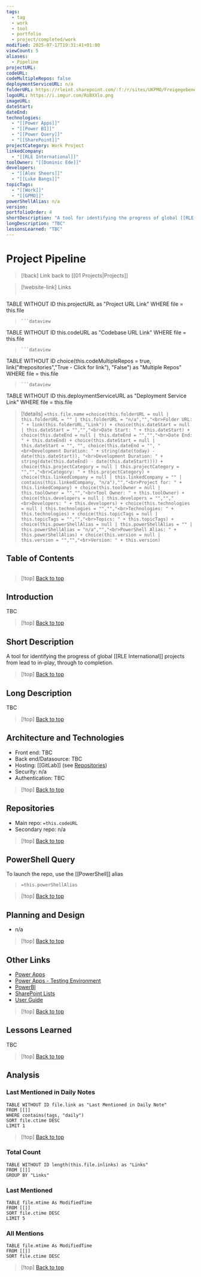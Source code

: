 ```yaml
---
tags:
  - tag
  - work
  - tool
  - portfolio
  - project/completed/work
modified: 2025-07-17T19:31:41+01:00
viewCount: 5
aliases:
  - Pipeline
projectURL: 
codeURL: 
codeMultipleRepos: false
deploymentServiceURL: n/a
folderURL: https://rleint.sharepoint.com/:f:/r/sites/UKPMO/Freigegebene%20Dokumente/General/Tools/Project%20Pipeline?csf=1&web=1&e=nVEm7I
logoURL: https://i.imgur.com/RoBXXlo.png
imageURL: 
dateStart: 
dateEnd: 
technologies:
  - "[[Power Apps]]"
  - "[[Power BI]]"
  - "[[Power Query]]"
  - "[[SharePoint]]"
projectCategory: Work Project
linkedCompany:
  - "[[RLE International]]"
toolOwner: "[[Dominic Ede]]"
developers:
  - "[[Alex Sheers]]"
  - "[[Luke Bangs]]"
topicTags:
  - "[[Work]]"
  - "[[GPMO]]"
powerShellAlias: n/a
version: 
portfolioOrder: 4
shortDescription: "A tool for identifying the progress of global [[RLE International]] projects from lead to in-play, through to completion."
longDescription: "TBC"
lessonsLearned: "TBC"
---
```

# Project Pipeline

> [!back] Link back to [[01 Projects|Projects]]

>[!website-link] Links
> ```dataview
TABLE WITHOUT ID this.projectURL as "Project URL Link"
WHERE file = this.file
>```
>```dataview
TABLE WITHOUT ID this.codeURL as "Codebase URL Link"
WHERE file = this.file
>```
>```dataview
TABLE WITHOUT ID choice(this.codeMultipleRepos = true, link("#repositories","True - Click for link"), "False") as "Multiple Repos"
WHERE file = this.file
>```
>```dataview
TABLE WITHOUT ID this.deploymentServiceURL as "Deployment Service Link"
WHERE file = this.file

>[!details]  `=this.file.name`
>`=choice(this.folderURL = null | this.folderURL = "" | this.folderURL = "n/a","","<br>Folder URL: " + link(this.folderURL,"Link")) + choice(this.dateStart = null | this.dateStart = "","","<br>Date Start: " + this.dateStart) + choice(this.dateEnd = null | this.dateEnd = "","","<br>Date End: " + this.dateEnd) + choice(this.dateStart = null | this.dateStart = "", "", choice(this.dateEnd = "", "<br>Development Duration: " + string(date(today) - date(this.dateStart)), "<br>Development Duration: " + string(date(this.dateEnd) - date(this.dateStart)))) + choice(this.projectCategory = null | this.projectCategory = "","","<br>Category: " + this.projectCategory) + choice(this.linkedCompany = null | this.linkedCompany = "" | contains(this.linkedCompany, "n/a"),"","<br>Project for: " + this.linkedCompany) + choice(this.toolOwner = null | this.toolOwner = "","","<br>Tool Owner: " + this.toolOwner) + choice(this.developers = null | this.developers = "","","<br>Developers: " + this.developers) + choice(this.technologies = null | this.technologies = "","","<br>Technologies: " + this.technologies) + choice(this.topicTags = null | this.topicTags = "","","<br>Topics: " + this.topicTags) + choice(this.powerShellAlias = null | this.powerShellAlias = "" | this.powerShellAlias = "n/a","","<br>PowerShell Alias: " + this.powerShellAlias) + choice(this.version = null | this.version = "","","<br>Version: " + this.version)`

## Table of Contents

```table-of-contents
```

>[!top] [Back to top](#Table%20of%20Contents)

## Introduction

TBC

>[!top] [Back to top](#Table%20of%20Contents)

## Short Description

A tool for identifying the progress of global [[RLE International]] projects from lead to in-play, through to completion.

>[!top] [Back to top](#Table%20of%20Contents)

## Long Description

TBC

>[!top] [Back to top](#Table%20of%20Contents)

## Architecture and Technologies

- Front end: TBC
- Back end/Datasource: TBC
- Hosting: [[GitLab]] (see [Repositories](#repositories))
- Security: n/a
- Authentication: TBC

>[!top] [Back to top](#Table%20of%20Contents)

## Repositories

- Main repo: `=this.codeURL`
- Secondary repo: n/a

>[!top] [Back to top](#Table%20of%20Contents)

## PowerShell Query

To launch the repo, use the [[PowerShell]] alias 

> `=this.powerShellAlias`

>[!top] [Back to top](#Table%20of%20Contents)

## Planning and Design

- n/a

>[!top] [Back to top](#Table%20of%20Contents)

## Other Links

- [Power Apps](https://apps.powerapps.com/play/e/default-6422ff1a-f3b5-4450-9230-ad4241884bf4/a/bc6bd75e-616c-4523-9aff-ebf895b6a517?tenantId=6422ff1a-f3b5-4450-9230-ad4241884bf4#)
- [Power Apps - Testing Environment](https://apps.powerapps.com/play/e/af1a6289-d705-e68c-b420-36d1783eeb48/a/497b2bcd-1042-4ad0-9d36-c3cd000e0a4d?tenantId=6422ff1a-f3b5-4450-9230-ad4241884bf4&sourcetime=1700652905991&source=portal#)
- [PowerBI](https://app.powerbi.com/groups/me/reports/4800ac5b-36e5-4818-9c5a-38b19965e578/ReportSection?ctid=6422ff1a-f3b5-4450-9230-ad4241884bf4&experience=power-bi)
- [SharePoint Lists](https://rleint.sharepoint.com/sites/ProjectPipeline/_layouts/15/viewlsts.aspx?view=14)
- [User Guide](https://rleint.sharepoint.com/:t:/s/ProjectPipeline/EWyXeHQPyhJEktSalIdYwjYBLcJic-6yZMqZ3vwVEtWanA?e=8ITTpQ)

>[!top] [Back to top](#Table%20of%20Contents)

## Lessons Learned

TBC

>[!top] [Back to top](#Table%20of%20Contents)

## Analysis

### Last Mentioned in Daily Notes

```dataview
TABLE WITHOUT ID file.link as "Last Mentioned in Daily Note"
FROM [[]]
WHERE contains(tags, "daily")
SORT file.ctime DESC
LIMIT 1
```

>[!top] [Back to top](#Table%20of%20Contents)

### Total Count

```dataview
TABLE WITHOUT ID length(this.file.inlinks) as "Links"
FROM [[]]
GROUP BY "Links"
```

### Last Mentioned

```dataview
TABLE file.mtime As ModifiedTime
FROM [[]]
SORT file.ctime DESC
LIMIT 5
```

### All Mentions

```dataview
TABLE file.mtime As ModifiedTime
FROM [[]]
SORT file.ctime DESC
```

>[!top] [Back to top](#Table%20of%20Contents)